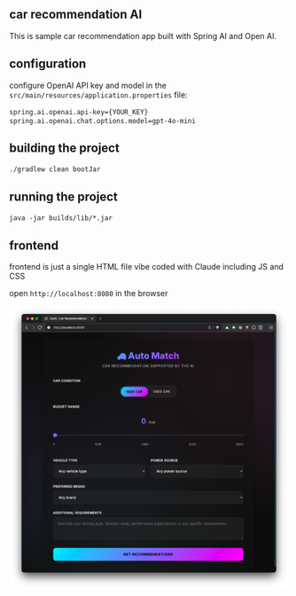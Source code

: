 ## car recommendation AI

This is sample car recommendation app built with Spring AI and Open AI.

## configuration

configure OpenAI API key and model in the `src/main/resources/application.properties` file:

```
spring.ai.openai.api-key={YOUR_KEY}
spring.ai.openai.chat.options.model=gpt-4o-mini
```

## building the project

```
./gradlew clean bootJar
```

## running the project

```
java -jar builds/lib/*.jar
```

## frontend

frontend is just a single HTML file vibe coded with Claude including JS and CSS

open `http://localhost:8080` in the browser

![screen](screen.png)
